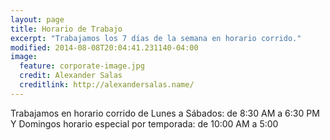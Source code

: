 ```yaml
---
layout: page
title: Horario de Trabajo
excerpt: "Trabajamos los 7 días de la semana en horario corrido."
modified: 2014-08-08T20:04:41.231140-04:00
image:
  feature: corporate-image.jpg
  credit: Alexander Salas
  creditlink: http://alexandersalas.name/
---
```



Trabajamos en horario corrido de Lunes a Sábados:
de 8:30 AM a 6:30 PM
Y Domingos horario especial por temporada:
de 10:00 AM a 5:00